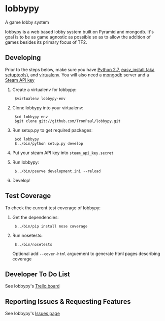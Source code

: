 lobbypy
=======

A game lobby system

lobbypy is a web based lobby system built on Pyramid and mongodb.  It's goal is to 
be as game agnostic as possible so as to allow the addition of games besides its primary focus of TF2.

Developing
----------

Prior to the steps below, make sure you have [Python 2.7](http://www.python.org/download/),
[easy_install (aka setuptools)](http://pypi.python.org/pypi/setuptools/), and
[virtualenv](http://pypi.python.org/pypi/virtualenv/).  You will also need a
[mongodb](http://www.mongodb.org/) server and a [Steam API key](http://steamcommunity.com/dev/apikey)

1. Create a virtualenv for lobbypy:

        $virtualenv lobbypy-env

2. Clone lobbypy into your virtualenv:

        $cd lobbypy-env
        $git clone git://github.com/TronPaul/lobbypy.git

3. Run setup.py to get required packages:

        $cd lobbypy
        $../bin/python setup.py develop

4. Put your steam API key into `steam_api_key.secret`

5. Run lobbypy:

        $../bin/pserve development.ini --reload

6. Develop!

Test Coverage
-------------

To check the current test coverage of lobbypy:

1. Get the dependencies:

        $../bin/pip install nose coverage

2. Run nosetests:

        $../bin/nosetests

   Optional add `--cover-html` arguement to generate html pages describing coverage

Developer To Do List
--------------------

See lobbypy's [Trello board](https://trello.com/b/g6qXAm1M)

Reporting Issues & Requesting Features
--------------------------------------

See lobbypy's [Issues page](https://github.com/TronPaul/lobbypy/issues)
